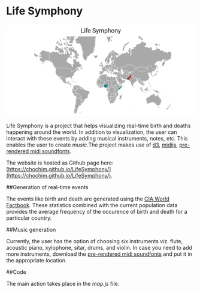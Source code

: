 # Life Symphony


![Life Symphony](images/lifesymphony.jpeg)

Life Symphony is a project that helps visualizing real-time birth and deaths happening around the world. In addition to visualization, the user can interact with these events by adding musical instruments, notes, etc. This enables the user to create _music_.The project makes use of [d3](https://d3js.org/), [midijs](http://www.midijs.net/), [pre-rendered midi soundfonts](https://github.com/gleitz/midi-js-soundfonts).

The website is hosted as Github page here: [https://chochim.github.io/LifeSymphony/](https://chochim.github.io/LifeSymphony/).


##Generation of real-time events


The events like birth and death are generated using the [CIA World Factbook](https://www.cia.gov/library/publications/the-world-factbook/rankorder/2054rank.html). These statistics combined with the current population data provides the average frequency of the occurence of birth and death for a particular country. 

##Music generation


Currently, the user has the option of choosing six instruments viz. flute, acoustic piano, xylophone, sitar, drums, and violin. In case you need to add more instruments, download the [pre-rendered midi soundfonts](https://github.com/gleitz/midi-js-soundfonts) and put it in the appropriate location.


##Code


The main action takes place in the _map.js_ file.
